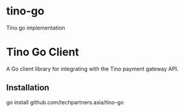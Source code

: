 # tino-go
Tino go implementation

# Tino Go Client

A Go client library for integrating with the Tino payment gateway API.

## Installation

go install github.com/techpartners.asia/tino-go
